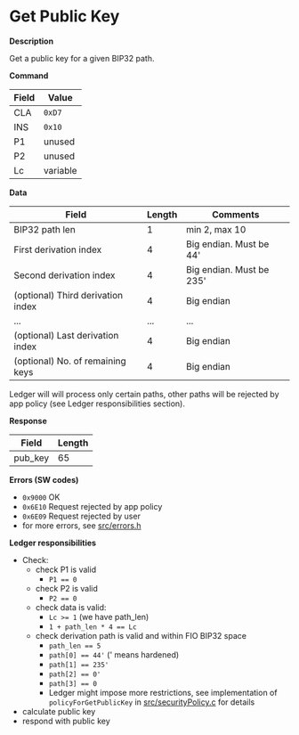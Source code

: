 # Get Public Key

**Description**

Get a public key for a given BIP32 path. 

**Command**

| Field | Value    |
| ----- | -------- |
| CLA   | `0xD7`   |
| INS   | `0x10`   |
| P1    | unused   |
| P2    | unused   |
| Lc    | variable |

**Data**


| Field                             | Length | Comments                           |
| --------------------------------- | ------ | ---------------------------------- |
| BIP32 path len                    | 1      | min 2, max 10                      |
| First derivation index            | 4      | Big endian. Must be 44'            |
| Second derivation index           | 4      | Big endian. Must be 235'           |
| (optional) Third derivation index | 4      | Big endian                         |
| ...                               | ...    | ...                                |
| (optional) Last derivation index  | 4      | Big endian                         |
| (optional) No. of remaining keys  | 4      | Big endian                         |

Ledger will will process only certain paths, other paths will be rejected by app policy (see Ledger responsibilities section). 

**Response**

| Field      | Length |
| ---------- | ------ |
| pub_key    | 65     |

**Errors (SW codes)**

- `0x9000` OK
- `0x6E10` Request rejected by app policy
- `0x6E09` Request rejected by user
- for more errors, see [src/errors.h](../src/errors.h)

**Ledger responsibilities**

- Check:
  - check P1 is valid
    - `P1 == 0`
  - check P2 is valid
    - `P2 == 0`
  - check data is valid:
    - `Lc >= 1` (we have path_len)
    - `1 + path_len * 4 == Lc`
  - check derivation path is valid and within FIO BIP32 space
    - `path_len == 5`
    - `path[0] == 44'` (' means hardened)
    - `path[1] == 235'`
    - `path[2] == 0'` 
    - `path[3] == 0` 
    - Ledger might impose more restrictions, see implementation of `policyForGetPublicKey` in [src/securityPolicy.c](../src/securityPolicy.c) for details
- calculate public key
- respond with public key
 

